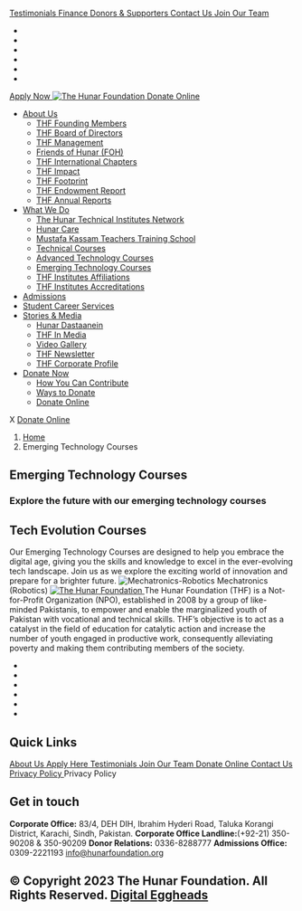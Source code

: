 [ Testimonials ](https://hunarfoundation.org/emerging-technology-courses/</testimonials/>)
[ Finance ](https://hunarfoundation.org/emerging-technology-courses/</finance/>)
[ Donors & Supporters ](https://hunarfoundation.org/emerging-technology-courses/</donors-and-supporters/>)
[ Contact Us ](https://hunarfoundation.org/emerging-technology-courses/</contact-us/>)
[ Join Our Team ](https://hunarfoundation.org/emerging-technology-courses/</join-our-team/>)
  * [ ](https://hunarfoundation.org/emerging-technology-courses/<https:/www.facebook.com/THFPakistan/>)
  * [ ](https://hunarfoundation.org/emerging-technology-courses/<https:/www.instagram.com/thehunarfoundation/>)
  * [ ](https://hunarfoundation.org/emerging-technology-courses/<https:/www.linkedin.com/company/the-hunar-foundation-thf-/>)
  * [ ](https://hunarfoundation.org/emerging-technology-courses/<https:/twitter.com/THFHunar>)
  * [ ](https://hunarfoundation.org/emerging-technology-courses/<https:/www.tiktok.com/@thehunarfoundation?_t=8edbSHDc97y&_r=1>)
  * [ ](https://hunarfoundation.org/emerging-technology-courses/<https:/www.youtube.com/c/TheHunarFoundationTHF>)


[ Apply Now ](https://hunarfoundation.org/emerging-technology-courses/<https:/docs.google.com/forms/d/e/1FAIpQLScI-WyhUZ2lZaoOHCtRIcRShkeC1ulelv_o0Ds8FmYqorPa7w/viewform?vc=0&c=0&w=1&flr=0>)
[ ![The Hunar Foundation](https://hunarfoundation.org/wp-content/uploads/2021/02/THF-Logo.png) ](https://hunarfoundation.org/emerging-technology-courses/<https:/hunarfoundation.org/>)
[ Donate Online ](https://hunarfoundation.org/emerging-technology-courses/<https:/billing.paypro.com.pk/donation/hunar-foundation/>)
  * [About Us](https://hunarfoundation.org/emerging-technology-courses/<https:/hunarfoundation.org/about-us/>)
    * [THF Founding Members](https://hunarfoundation.org/emerging-technology-courses/<https:/hunarfoundation.org/thf-founding-members/>)
    * [THF Board of Directors](https://hunarfoundation.org/emerging-technology-courses/<https:/hunarfoundation.org/thf-board-of-directors/>)
    * [THF Management](https://hunarfoundation.org/emerging-technology-courses/<https:/hunarfoundation.org/thf-management/>)
    * [Friends of Hunar (FOH)](https://hunarfoundation.org/emerging-technology-courses/<https:/hunarfoundation.org/friends-of-hunar-foh/>)
    * [THF International Chapters](https://hunarfoundation.org/emerging-technology-courses/<https:/hunarfoundation.org/thf-international-chapters/>)
    * [THF Impact](https://hunarfoundation.org/emerging-technology-courses/<https:/hunarfoundation.org/thf-impact/>)
    * [THF Footprint](https://hunarfoundation.org/emerging-technology-courses/<https:/hunarfoundation.org/thf-footprint/>)
    * [THF Endowment Report](https://hunarfoundation.org/emerging-technology-courses/<https:/hunarfoundation.org/thf-endowment-report/>)
    * [THF Annual Reports](https://hunarfoundation.org/emerging-technology-courses/<https:/hunarfoundation.org/thf-annual-reports/>)
  * [What We Do](https://hunarfoundation.org/emerging-technology-courses/<#>)
    * [The Hunar Technical Institutes Network](https://hunarfoundation.org/emerging-technology-courses/<https:/hunarfoundation.org/the-hunar-technical-institutes-network/>)
    * [Hunar Care](https://hunarfoundation.org/emerging-technology-courses/<https:/hunarfoundation.org/hunar-care/>)
    * [Mustafa Kassam Teachers Training School](https://hunarfoundation.org/emerging-technology-courses/<https:/hunarfoundation.org/mustafa-kassam-teachers-training-school/>)
    * [Technical Courses](https://hunarfoundation.org/emerging-technology-courses/<https:/hunarfoundation.org/technical-courses/>)
    * [Advanced Technology Courses](https://hunarfoundation.org/emerging-technology-courses/<https:/hunarfoundation.org/advanced-technology-courses/>)
    * [Emerging Technology Courses](https://hunarfoundation.org/emerging-technology-courses/<https:/hunarfoundation.org/emerging-technology-courses/>)
    * [THF Institutes Affiliations](https://hunarfoundation.org/emerging-technology-courses/<https:/hunarfoundation.org/thf-institutes-affiliations/>)
    * [THF Institutes Accreditations](https://hunarfoundation.org/emerging-technology-courses/<https:/hunarfoundation.org/thf-institutes-accreditations/>)
  * [Admissions](https://hunarfoundation.org/emerging-technology-courses/<https:/hunarfoundation.org/admissions/>)
  * [Student Career Services](https://hunarfoundation.org/emerging-technology-courses/<https:/hunarfoundation.org/student-career-services/>)
  * [Stories & Media](https://hunarfoundation.org/emerging-technology-courses/<#>)
    * [Hunar Dastaanein](https://hunarfoundation.org/emerging-technology-courses/<https:/hunarfoundation.org/hunar-dastaanein/>)
    * [THF In Media](https://hunarfoundation.org/emerging-technology-courses/<https:/hunarfoundation.org/thf-in-media/>)
    * [Video Gallery](https://hunarfoundation.org/emerging-technology-courses/<https:/hunarfoundation.org/video-gallery/>)
    * [THF Newsletter](https://hunarfoundation.org/emerging-technology-courses/<https:/hunarfoundation.org/wp-content/uploads/2024/01/THF-Newsletter.pdf>)
    * [THF Corporate Profile](https://hunarfoundation.org/emerging-technology-courses/<https:/hunarfoundation.org/wp-content/uploads/2024/01/THF-Corporate-Profile.pdf>)
  * [Donate Now](https://hunarfoundation.org/emerging-technology-courses/<#>)
    * [How You Can Contribute](https://hunarfoundation.org/emerging-technology-courses/<https:/hunarfoundation.org/how-you-can-contribute/>)
    * [Ways to Donate](https://hunarfoundation.org/emerging-technology-courses/<https:/hunarfoundation.org/ways-to-donate/>)
    * [Donate Online](https://hunarfoundation.org/emerging-technology-courses/<https:/billing.paypro.com.pk/donation/hunar-foundation/>)


X
[ Donate Online ](https://hunarfoundation.org/emerging-technology-courses/<https:/billing.paypro.com.pk/donation/hunar-foundation/>)
  1. [Home](https://hunarfoundation.org/emerging-technology-courses/<https:/hunarfoundation.org>)
  2. Emerging Technology Courses


##  Emerging Technology Courses 
###  Explore the future with our emerging technology courses 
## Tech Evolution Courses
Our Emerging Technology Courses are designed to help you embrace the digital age, giving you the skills and knowledge to excel in the ever-evolving tech landscape. Join us as we explore the exciting world of innovation and prepare for a brighter future.
![Mechatronics-Robotics](https://hunarfoundation.org/wp-content/uploads/2024/01/Mechatronics-Robotics.png)
Mechatronics (Robotics) 
[ ![The Hunar Foundation](https://hunarfoundation.org/wp-content/uploads/2021/02/Honar-Foundation-Linear-Footer-Logo.png) ](https://hunarfoundation.org/emerging-technology-courses/<https:/hunarfoundation.org/>)
The Hunar Foundation (THF) is a Not-for-Profit Organization (NPO), established in 2008 by a group of like-minded Pakistanis, to empower and enable the marginalized youth of Pakistan with vocational and technical skills. THF’s objective is to act as a catalyst in the field of education for catalytic action and increase the number of youth engaged in productive work, consequently alleviating poverty and making them contributing members of the society.
  * [ ](https://hunarfoundation.org/emerging-technology-courses/<https:/www.facebook.com/THFPakistan/>)
  * [ ](https://hunarfoundation.org/emerging-technology-courses/<https:/www.instagram.com/thehunarfoundation/>)
  * [ ](https://hunarfoundation.org/emerging-technology-courses/<https:/www.linkedin.com/company/the-hunar-foundation-thf-/>)
  * [ ](https://hunarfoundation.org/emerging-technology-courses/<https:/twitter.com/THFHunar>)
  * [ ](https://hunarfoundation.org/emerging-technology-courses/<https:/www.tiktok.com/@thehunarfoundation?_t=8edbSHDc97y&_r=1>)
  * [ ](https://hunarfoundation.org/emerging-technology-courses/<https:/www.youtube.com/c/TheHunarFoundationTHF>)


## Quick Links
[ About Us ](https://hunarfoundation.org/emerging-technology-courses/<https:/hunarfoundation.org/about-us/>)
[ Apply Here ](https://hunarfoundation.org/emerging-technology-courses/<>)
[ Testimonials ](https://hunarfoundation.org/emerging-technology-courses/</testimonials/>)
[ Join Our Team ](https://hunarfoundation.org/emerging-technology-courses/</join-our-team/>)
[ Donate Online ](https://hunarfoundation.org/emerging-technology-courses/<https:/billing.paypro.com.pk/donation/hunar-foundation/>)
[ Contact Us ](https://hunarfoundation.org/emerging-technology-courses/</contact-us/>)
[ Privacy Policy ](https://hunarfoundation.org/emerging-technology-courses/<https:/hunarfoundation.org/privacy-policy/>)
Privacy Policy 
## Get in touch
**Corporate Office:** 83/4, DEH DIH, Ibrahim Hyderi Road, Taluka Korangi District, Karachi, Sindh, Pakistan.
**Corporate Office Landline:**(+92-21) 350-90208 & 350-90209 **Donor Relations:** 0336-8288777 **Admissions Office:** 0309-2221193 
info@hunarfoundation.org
[ ](https://hunarfoundation.org/emerging-technology-courses/<#>)
## © Copyright 2023 The Hunar Foundation. All Rights Reserved. [Digital Eggheads](https://hunarfoundation.org/emerging-technology-courses/<http:/digitaleggheads.com>)
